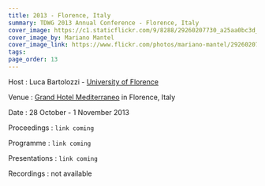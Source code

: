```yaml
---
title: 2013 - Florence, Italy
summary: TDWG 2013 Annual Conference - Florence, Italy
cover_image: https://c1.staticflickr.com/9/8288/29260207730_a25aa0bc3d_b.jpg
cover_image_by: Mariano Mantel
cover_image_link: https://www.flickr.com/photos/mariano-mantel/29260207730
tags: 
page_order: 13
---
```


Host
: Luca Bartolozzi - [University of Florence](https://www.unifi.it/)

Venue
: [Grand Hotel Mediterraneo](http://www.hotelmediterraneofirenze.com/) in Florence, Italy

Date
: 28 October - 1 November 2013

Proceedings
: `link coming`

Programme
: `link coming`

Presentations
: `link coming`

Recordings
: not available
